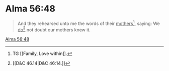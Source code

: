 # Alma 56:48

> And they rehearsed unto me the words of their <u>mothers</u>[^a], saying: We <u>do</u>[^b] not doubt our mothers knew it.

[Alma 56:48](https://www.churchofjesuschrist.org/study/scriptures/bofm/alma/56?lang=eng&id=p48#p48)


[^a]: TG [[Family, Love within]].
[^b]: [[D&C 46.14|D&C 46:14.]]
